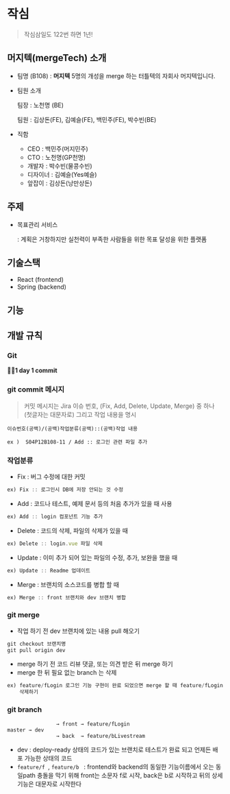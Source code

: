 # **작심**

> 작심삼일도 122번 하면 1년!



## 머지텍(mergeTech) 소개

- 팀명 (B108) :  **머지텍** 
   5명의 개성을 merge 하는 터틀텍의 자회사 머지텍입니다.

- 팀원 소개

  팀장 : 노천명 (BE)

  팀원 : 김상돈(FE), 김예슬(FE), 백민주(FE), 박수빈(BE)

- 직함
  - CEO : 백민주(머지민주)
  - CTO : 노천명(GP천명)
  - 개발자 : 박수빈(물콩수빈)
  - 디자이너 :  김예슬(Yes예슬)
  - 앞잡이 : 김상돈(낭만상돈)
  
  

## 주제

- 목표관리 서비스

  : 계획은 거창하지만 실천력이 부족한 사람들을 위한 목표 달성을 위한 플랫폼



## 기술스택

- React (frontend)
- Spring (backend)



## 기능





## 개발 규칙

### Git

🐱‍💻**1 day 1 commit**

### git commit 메시지

> 커밋 메시지는 Jira 이슈 번호, (Fix, Add, Delete, Update, Merge) 중 하나 (첫글자는 대문자로) 그리고 작업 내용을 명시 
>

```
이슈번호(공백)/(공백)작업분류(공백)::(공백)작업 내용 

ex )  S04P12B108-11 / Add :: 로그인 관련 파일 추가
```





### 작업분류

- Fix : 버그 수정에 대한 커밋

```jsx
ex) Fix :: 로그인시 DB에 저장 안되는 것 수정
```

- Add : 코드나 테스트, 예제 문서 등의 처음 추가가 있을 때 사용

```jsx
ex) Add :: login 컴포넌트 기능 추가
```

- Delete : 코드의 삭제, 파일의 삭제가 있을 때

```jsx
ex) Delete :: login.vue 파일 삭제
```

- Update : 이미 추가 되어 있는 파일의 수정, 추가, 보완을 했을 때

```jsx
ex) Update :: Readme 업데이트
```

- Merge : 브랜치의 소스코드를 병합 할 때

```jsx
ex) Merge :: front 브랜치와 dev 브랜치 병합
```



### git merge

- 작업 하기 전 dev 브랜치에 있는 내용 pull 해오기

```jsx
git checkout 브랜치명
git pull origin dev
```

- merge 하기 전 코드 리뷰 댓글,  또는 의견 받은 뒤 merge 하기
- merge 한 뒤 필요 없는 branch 는 삭제

```jsx
ex) feature/fLogin 로그인 기능 구현이 완료 되었으면 merge 할 때 feature/fLogin은
    삭제하기
```



### git branch

```
			    → front → feature/fLogin
master → dev
				→ back  → feature/bLivestream
```

- dev : deploy-ready 상태의 코드가 있는 브랜치로 테스트가 완료 되고 언제든 배포 가능한 상태의 코드
- `feature/f `, `feature/b ` : frontend와 backend의 동일한 기능이름에서 오는 동일path 충돌을 막기 위해 front는 소문자 f로 시작, back은 b로 시작하고 뒤의 상세 기능은 대문자로 시작한다